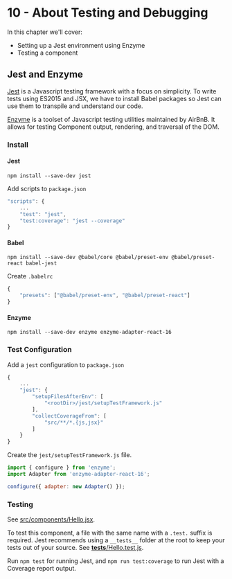 # 10 - About Testing and Debugging

In this chapter we'll cover:

- Setting up a Jest environment using Enzyme
- Testing a component

## Jest and Enzyme

[Jest](https://jestjs.io/) is a Javascript testing framework with a focus on simplicity.  To write tests using ES2015 and JSX, we have to install Babel packages so Jest can use them to transpile and understand our code.

[Enzyme](https://airbnb.io/enzyme/) is a toolset of Javascript testing utilities maintained by AirBnB.  It allows for testing Component output, rendering, and traversal of the DOM.

### Install

#### Jest

`npm install --save-dev jest`

Add scripts to `package.json`

```javascript
"scripts": {
    ...
    "test": "jest",
    "test:coverage": "jest --coverage"
}
```

#### Babel

`npm install --save-dev @babel/core @babel/preset-env @babel/preset-react babel-jest`

Create `.babelrc`

```javascript
{
    "presets": ["@babel/preset-env", "@babel/preset-react"]
}
```

#### Enzyme

`npm install --save-dev enzyme enzyme-adapter-react-16`

### Test Configuration

Add a `jest` configuration to `package.json`

```javascript
{
    ...
    "jest": {
        "setupFilesAfterEnv": [
            "<rootDir>/jest/setupTestFramework.js"
        ],
        "collectCoverageFrom": [
            "src/**/*.{js,jsx}"
        ]
    }
}
```

Create the `jest/setupTestFramework.js` file.

```javascript
import { configure } from 'enzyme';
import Adapter from 'enzyme-adapter-react-16';

configure({ adapter: new Adapter() });
```

### Testing

See [src/components/Hello.jsx](src/components/Hello.jsx).

To test this component, a file with the same name with a `.test.` suffix is required.  Jest recommends using a `__tests__` folder at the root to keep your tests out of your source.  See [__tests__/Hello.test.js](__tests__/Hello.test.js).

Run `npm test` for running Jest, and `npm run test:coverage` to run Jest with a Coverage report output.
